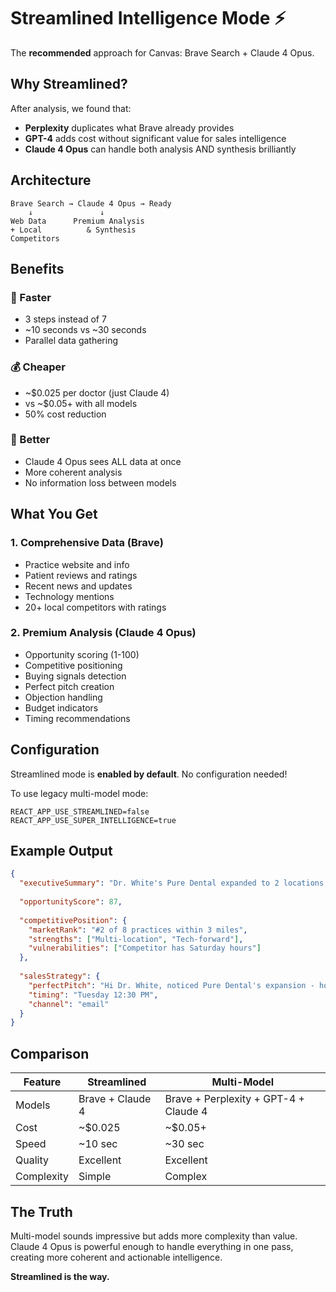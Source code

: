 # Streamlined Intelligence Mode ⚡

The **recommended** approach for Canvas: Brave Search + Claude 4 Opus.

## Why Streamlined?

After analysis, we found that:
- **Perplexity** duplicates what Brave already provides
- **GPT-4** adds cost without significant value for sales intelligence
- **Claude 4 Opus** can handle both analysis AND synthesis brilliantly

## Architecture

```
Brave Search → Claude 4 Opus → Ready
    ↓               ↓
Web Data      Premium Analysis
+ Local          & Synthesis
Competitors
```

## Benefits

### 🚀 Faster
- 3 steps instead of 7
- ~10 seconds vs ~30 seconds
- Parallel data gathering

### 💰 Cheaper
- ~$0.025 per doctor (just Claude 4)
- vs ~$0.05+ with all models
- 50% cost reduction

### 🎯 Better
- Claude 4 Opus sees ALL data at once
- More coherent analysis
- No information loss between models

## What You Get

### 1. Comprehensive Data (Brave)
- Practice website and info
- Patient reviews and ratings
- Recent news and updates
- Technology mentions
- 20+ local competitors with ratings

### 2. Premium Analysis (Claude 4 Opus)
- Opportunity scoring (1-100)
- Competitive positioning
- Buying signals detection
- Perfect pitch creation
- Objection handling
- Budget indicators
- Timing recommendations

## Configuration

Streamlined mode is **enabled by default**. No configuration needed!

To use legacy multi-model mode:
```env
REACT_APP_USE_STREAMLINED=false
REACT_APP_USE_SUPER_INTELLIGENCE=true
```

## Example Output

```json
{
  "executiveSummary": "Dr. White's Pure Dental expanded to 2 locations, posting for Tech Coordinator signals readiness for Canvas's multi-site coordination.",
  
  "opportunityScore": 87,
  
  "competitivePosition": {
    "marketRank": "#2 of 8 practices within 3 miles",
    "strengths": ["Multi-location", "Tech-forward"],
    "vulnerabilities": ["Competitor has Saturday hours"]
  },
  
  "salesStrategy": {
    "perfectPitch": "Hi Dr. White, noticed Pure Dental's expansion - how are you coordinating workflows between locations?",
    "timing": "Tuesday 12:30 PM",
    "channel": "email"
  }
}
```

## Comparison

| Feature | Streamlined | Multi-Model |
|---------|------------|-------------|
| Models | Brave + Claude 4 | Brave + Perplexity + GPT-4 + Claude 4 |
| Cost | ~$0.025 | ~$0.05+ |
| Speed | ~10 sec | ~30 sec |
| Quality | Excellent | Excellent |
| Complexity | Simple | Complex |

## The Truth

Multi-model sounds impressive but adds more complexity than value. Claude 4 Opus is powerful enough to handle everything in one pass, creating more coherent and actionable intelligence.

**Streamlined is the way.**
